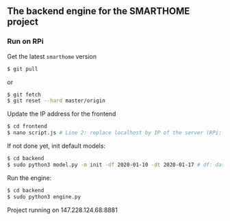 ## The backend engine for the SMARTHOME project

### Run on RPi

Get the latest ```smarthome``` version

```sh
$ git pull
```
or
```sh
$ git fetch
$ git reset --hard master/origin
```

Update the IP address for the frontend
```sh
$ cd frontend
$ nano script.js # Line 2: replace localhost by IP of the server (RPi: 147.228.124.68)
```

If not done yet, init default models:
```sh
$ cd backend
$ sudo python3 model.py -m init -df 2020-01-10 -dt 2020-01-17 # df: date_from, dt: date_to
```

Run the engine:
```sh
$ cd backend
$ sudo python3 engine.py
```

Project running on 147.228.124.68:8881